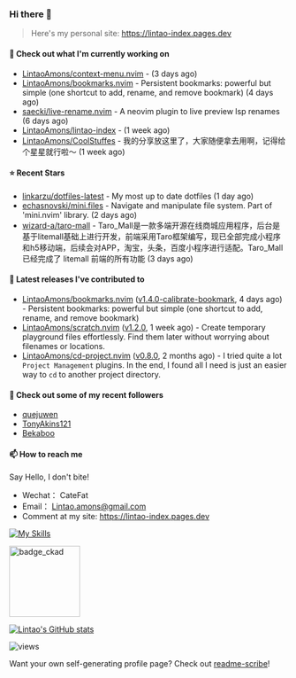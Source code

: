 ### Hi there 👋
> Here's my personal site: https://lintao-index.pages.dev

#### 👷 Check out what I'm currently working on

- [LintaoAmons/context-menu.nvim](https://github.com/LintaoAmons/context-menu.nvim) -  (3 days ago)
- [LintaoAmons/bookmarks.nvim](https://github.com/LintaoAmons/bookmarks.nvim) - Persistent bookmarks: powerful but simple (one shortcut to add, rename, and remove bookmark) (4 days ago)
- [saecki/live-rename.nvim](https://github.com/saecki/live-rename.nvim) - A neovim plugin to live preview lsp renames (6 days ago)
- [LintaoAmons/lintao-index](https://github.com/LintaoAmons/lintao-index) -  (1 week ago)
- [LintaoAmons/CoolStuffes](https://github.com/LintaoAmons/CoolStuffes) - 我的分享放这里了，大家随便拿去用啊，记得给个星星就行啦～ (1 week ago)

#### ⭐ Recent Stars

- [linkarzu/dotfiles-latest](https://github.com/linkarzu/dotfiles-latest) - My most up to date dotfiles (1 day ago)
- [echasnovski/mini.files](https://github.com/echasnovski/mini.files) - Navigate and manipulate file system. Part of &#39;mini.nvim&#39; library. (2 days ago)
- [wizard-a/taro-mall](https://github.com/wizard-a/taro-mall) - Taro_Mall是一款多端开源在线商城应用程序，后台是基于litemall基础上进行开发，前端采用Taro框架编写，现已全部完成小程序和h5移动端，后续会对APP，淘宝，头条，百度小程序进行适配。Taro_Mall已经完成了 litemall 前端的所有功能 (3 days ago)

#### 🔭 Latest releases I've contributed to

- [LintaoAmons/bookmarks.nvim](https://github.com/LintaoAmons/bookmarks.nvim) ([v1.4.0-calibrate-bookmark](https://github.com/LintaoAmons/bookmarks.nvim/releases/tag/v1.4.0-calibrate-bookmark), 4 days ago) - Persistent bookmarks: powerful but simple (one shortcut to add, rename, and remove bookmark)
- [LintaoAmons/scratch.nvim](https://github.com/LintaoAmons/scratch.nvim) ([v1.2.0](https://github.com/LintaoAmons/scratch.nvim/releases/tag/v1.2.0), 1 week ago) - Create temporary playground files effortlessly. Find them later without worrying about filenames or locations.
- [LintaoAmons/cd-project.nvim](https://github.com/LintaoAmons/cd-project.nvim) ([v0.8.0](https://github.com/LintaoAmons/cd-project.nvim/releases/tag/v0.8.0), 2 months ago) - I tried quite a lot `Project Management` plugins. In the end, I found all I need is just an easier way to `cd` to another project directory.

#### 👯 Check out some of my recent followers

- [quejuwen](https://github.com/quejuwen)
- [TonyAkins121](https://github.com/TonyAkins121)
- [Bekaboo](https://github.com/Bekaboo)

#### 📫 How to reach me
Say Hello, I don't bite!

- Wechat： CateFat
- Email： Lintao.amons@gmail.com
- Comment at my site: https://lintao-index.pages.dev

[![My Skills](https://skillicons.dev/icons?i=java,kotlin,spring,vim,kubernetes,docker,aws,bash,python,lua,go,js,ts,react,html,css,jenkins,postgres,mysql,mongodb)](https://skillicons.dev)

<img alt='badge_ckad' src="https://user-images.githubusercontent.com/24785373/206426236-a78f59dc-e6dc-4b92-a0c4-4cd7ab8e3649.png" width="auto" height="128" />

[![Lintao's GitHub stats](https://github-readme-stats.vercel.app/api?username=LintaoAmons)](https://github.com/LintaoAmons/github-readme-stats) 

<img src="https://komarev.com/ghpvc/?username=LintaoAmons" alt="views" />

Want your own self-generating profile page? Check out [readme-scribe](https://github.com/muesli/readme-scribe)!



